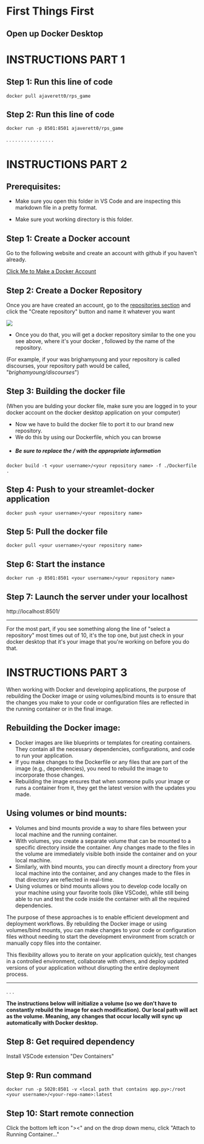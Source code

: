 # First Things First
## Open up Docker Desktop

# INSTRUCTIONS PART 1

## Step 1: Run this line of code

```docker pull ajaverett0/rps_game```

## Step 2: Run this line of code

```docker run -p 8501:8501 ajaverett0/rps_game```

.
.
.
.
.
.
.
.
.
.
.
.
.
.
.
.   

# INSTRUCTIONS PART 2

## Prerequisites:

 - Make sure you open this folder in VS Code and are inspecting this markdown file in a pretty format.

 - Make sure yout working directory is this folder. 

## Step 1: Create a Docker account

Go to the following website and create an account with github if you haven't already.

[Click Me to Make a Docker Account](https://hub.docker.com/)


## Step 2: Create a Docker Repository

Once you are have created an account, go to the [repositories section](https://hub.docker.com/repositories/) and click the "Create repository" button and name it whatever you want

![](./images/create_repo.png)

- Once you do that, you will get a docker repository similar to the one you see above, where it's your docker <your username>, followed by the name of the repository.

(For example, if your <your username> was brighamyoung and your repository is called discourses, your repository path would be called, "*brighamyoung/discourses*")

## Step 3: Building the docker file

(When you are bulding your docker file, make sure you are logged in to your docker account on the docker desktop application on your computer)

-  Now we have to build the docker file to port it to our brand new repository.
-  We do this by using our Dockerfile, which you can browse
- ##### Be sure to replace the <your username>/<your repository name> with the appropriate information 

```docker build -t <your username>/<your repository name> -f ./Dockerfile .```

## Step 4: Push to your streamlet-docker application
```docker push <your username>/<your repository name>```

## Step 5: Pull the docker file
```docker pull <your username>/<your repository name>```

## Step 6: Start the instance
```docker run -p 8501:8501 <your username>/<your repository name>```

## Step 7: Launch the server under your localhost
http://localhost:8501/

---

For the most part, if you see something along the line of "select a repository" most times out of 10, it's the top one, but just check in your docker desktop that it's your image that you're working on before you do that.

# INSTRUCTIONS PART 3

When working with Docker and developing applications, the purpose of rebuilding the Docker image or using volumes/bind mounts is to ensure that the changes you make to your code or configuration files are reflected in the running container or in the final image. 

 ## Rebuilding the Docker image:

 - Docker images are like blueprints or templates for creating containers. They contain all the necessary dependencies, configurations, and code to run your application.
 - If you make changes to the Dockerfile or any files that are part of the image (e.g., dependencies), you need to rebuild the image to incorporate those changes.
 - Rebuilding the image ensures that when someone pulls your image or runs a container from it, they get the latest version with the updates you made.

 ## Using volumes or bind mounts:

 - Volumes and bind mounts provide a way to share files between your local machine and the running container.
 - With volumes, you create a separate volume that can be mounted to a specific directory inside the container. Any changes made to the files in the volume are immediately visible both inside the container and on your local machine.
 - Similarly, with bind mounts, you can directly mount a directory from your local machine into the container, and any changes made to the files in that directory are reflected in real-time.
 - Using volumes or bind mounts allows you to develop code locally on your machine using your favorite tools (like VSCode), while still being able to run and test the code inside the container with all the required dependencies.

The purpose of these approaches is to enable efficient development and deployment workflows. By rebuilding the Docker image or using volumes/bind mounts, you can make changes to your code or configuration files without needing to start the development environment from scratch or manually copy files into the container.

This flexibility allows you to iterate on your application quickly, test changes in a controlled environment, collaborate with others, and deploy updated versions of your application without disrupting the entire deployment process.

---
.
.
.


**The instructions below will initialize a volume (so we don't have to constantly rebuild the image for each modification). Our local path will act as the volume. Meaning, any changes that occur locally will sync up automatically with Docker desktop.**


## Step 8: Get required dependency
Install VSCode extension "Dev Containers"

## Step 9: Run command
```docker run -p 5020:8501 -v <local path that contains app.py>:/root <your username>/<your-repo-name>:latest```

## Step 10: Start remote connection
Click the bottom left icon "><" and on the drop down menu, click "Attach to Running Container..."


